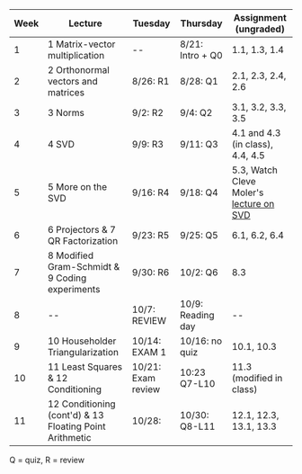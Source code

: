 | Week | Lecture | Tuesday | Thursday | Assignment (ungraded) |
| --- | --- | --- | --- | --- |
| 1  | 1 Matrix-vector multiplication | -- | 8/21: Intro + Q0 | 1.1, 1.3, 1.4 |
| 2 | 2 Orthonormal vectors and matrices | 8/26: R1 | 8/28: Q1 |2.1, 2.3, 2.4, 2.6 |
| 3 | 3 Norms | 9/2: R2 | 9/4: Q2 | 3.1, 3.2, 3.3, 3.5 |
| 4 | 4 SVD | 9/9: R3 | 9/11: Q3 | 4.1 and 4.3 (in class), 4.4, 4.5 |
| 5 | 5 More on the SVD | 9/16: R4 | 9/18: Q4 | 5.3, Watch Cleve Moler's [lecture on SVD](https://www.youtube.com/watch?v=ObUcD1TkDdY)|
| 6 | 6 Projectors & 7 QR Factorization | 9/23: R5 | 9/25: Q5 | 6.1, 6.2, 6.4 |
| 7 | 8 Modified Gram-Schmidt & 9 Coding experiments | 9/30: R6 | 10/2: Q6 | 8.3 |
| 8 | -- | 10/7: REVIEW | 10/9: Reading day| -- |
| 9 | 10 Householder Triangularization | 10/14: EXAM 1 | 10/16: no quiz | 10.1, 10.3 |
| 10 | 11 Least Squares & 12 Conditioning | 10/21: Exam review | 10:23 Q7-L10 | 11.3 (modified in class) |
| 11 | 12 Conditioning (cont'd) & 13 Floating Point Arithmetic | 10/28: | 10/30: Q8-L11 | 12.1, 12.3, 13.1, 13.3 |

Q = quiz, R = review
